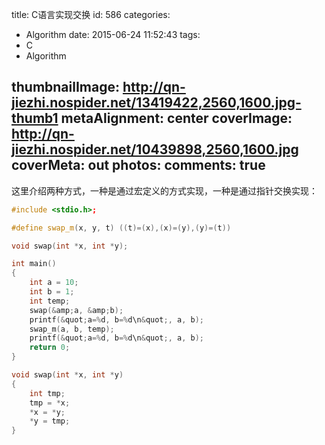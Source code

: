title: C语言实现交换
id: 586
categories:
- Algorithm
date: 2015-06-24 11:52:43
tags:
- C
- Algorithm

thumbnailImage: http://qn-jiezhi.nospider.net/13419422,2560,1600.jpg-thumb1
metaAlignment: center
coverImage: http://qn-jiezhi.nospider.net/10439898,2560,1600.jpg
coverMeta: out
photos:
comments: true
---

这里介绍两种方式，一种是通过宏定义的方式实现，一种是通过指针交换实现：
<!--more-->
```c++
#include <stdio.h>;

#define swap_m(x, y, t) ((t)=(x),(x)=(y),(y)=(t))

void swap(int *x, int *y);

int main()
{
    int a = 10;
    int b = 1;
    int temp;
    swap(&amp;a, &amp;b);
    printf(&quot;a=%d, b=%d\n&quot;, a, b);
    swap_m(a, b, temp);
    printf(&quot;a=%d, b=%d\n&quot;, a, b);
    return 0;
}

void swap(int *x, int *y)
{
    int tmp;
    tmp = *x;
    *x = *y;
    *y = tmp;
}
```

